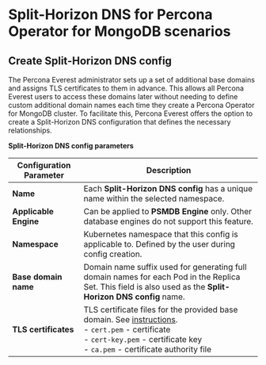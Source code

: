 # Split-Horizon DNS for Percona Operator for MongoDB scenarios


## Create Split-Horizon DNS config

The Percona Everest administrator sets up a set of additional base domains and assigns TLS certificates to them in advance. This allows all Percona Everest users to access these domains later without needing to define custom additional domain names each time they create a Percona Operator for MongoDB cluster. To facilitate this, Percona Everest offers the option to create a Split-Horizon DNS configuration that defines the necessary relationships.

**Split-Horizon DNS config parameters**

| Configuration Parameter      | Description                                                                                                         |
|-------------------------------|---------------------------------------------------------------------------------------------------------------------|
| **Name**                      | Each **Split-Horizon DNS config** has a unique name within the selected namespace.                                   |
| **Applicable Engine**         | Can be applied to **PSMDB Engine** only. Other database engines do not support this feature.                        |
| **Namespace**                 | Kubernetes namespace that this config is applicable to. Defined by the user during config creation.                 |
| **Base domain name**          | Domain name suffix used for generating full domain names for each Pod in the Replica Set. This field is also used as the **Split-Horizon DNS config** name. |
| **TLS certificates**          | TLS certificate files for the provided base domain. See [instructions](https://docs.percona.com/percona-operator-for-mongodb/tls-manual.html#__tabbed_1_1). <br>- `cert.pem` - certificate<br>- `cert-key.pem` - certificate key<br>- `ca.pem` - certificate authority file |




